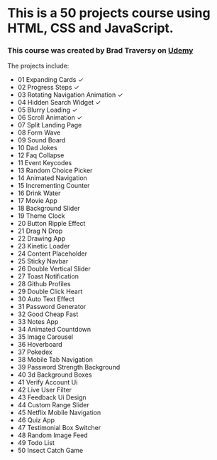 # This is a 50 projects course using HTML, CSS and JavaScript.
### This course was created by Brad Traversy on [Udemy](https://www.udemy.com/course/50-projects-50-days/)
The projects include:

 - 01	Expanding Cards	&check;
 - 02	Progress Steps	&check;
 - 03	Rotating Navigation Animation	&check;
 - 04	Hidden Search Widget	&check;
 - 05	Blurry Loading	 &check;
 - 06	Scroll Animation	&check;
 - 07	Split Landing Page	
 - 08	Form Wave	
 - 09	Sound Board	
 - 10	Dad Jokes	
 - 12	Faq Collapse	
 - 11	Event Keycodes	
 - 13	Random Choice Picker	
 - 14	Animated Navigation	
 - 15	Incrementing Counter	
 - 16	Drink Water	
 - 17	Movie App	
 - 18	Background Slider	
 - 19	Theme Clock	
 - 20	Button Ripple Effect	
 - 21	Drag N Drop	
 - 22	Drawing App	
 - 23	Kinetic Loader	
 - 24	Content Placeholder	
 - 25	Sticky Navbar	
 - 26	Double Vertical Slider	
 - 27	Toast Notification	
 - 28	Github Profiles	
 - 29	Double Click Heart	
 - 30	Auto Text Effect	
 - 31	Password Generator	
 - 32	Good Cheap Fast	
 - 33	Notes App	
 - 34	Animated Countdown	
 - 35	Image Carousel	
 - 36	Hoverboard	
 - 37	Pokedex	
 - 38	Mobile Tab Navigation	
 - 39	Password Strength Background	
 - 40	3d Background Boxes	
 - 41	Verify Account Ui	
 - 42	Live User Filter	
 - 43	Feedback Ui Design	
 - 44	Custom Range Slider	
 - 45	Netflix Mobile Navigation	
 - 46	Quiz App	
 - 47	Testimonial Box Switcher	
 - 48	Random Image Feed	
 - 49	Todo List	
 - 50	Insect Catch Game	
